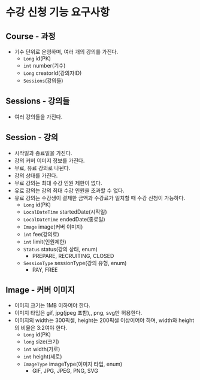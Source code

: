# 수강 신청 기능 요구사항

## Course - 과정
- 기수 단위로 운영하며, 여러 개의 강의를 가진다.
  - `Long` id(PK) 
  - `int` number(기수)
  - `Long` creatorId(강의자ID)
  - `Sessions`(강의들)
## Sessions - 강의들
- 여러 강의들을 가진다.
## Session - 강의
- 시작일과 종료일을 가진다.
- 강의 커버 이미지 정보를 가진다.
- 무료, 유료 강의로 나뉜다.
- 강의 상태를 가진다.
- 무료 강의는 최대 수강 인원 제한이 없다.
- 유료 강의는 강의 최대 수강 인원을 초과할 수 없다.
- 유료 강의는 수강생이 결제한 금액과 수강료가 일치할 때 수강 신청이 가능하다.
  - `Long` id(PK) 
  - `LocalDateTime` startedDate(시작일)
  - `LocalDateTime` endedDate(종료일)
  - `Image` image(커버 이미지)
  - `int` fee(강의료)
  - `int` limit(인원제한)
  - `Status` status(강의 상태, enum)
    - PREPARE, RECRUITING, CLOSED
  - `SessionType` sessionType(강의 유형, enum)
    - PAY, FREE
## Image - 커버 이미지
- 이미지 크기는 1MB 이하여야 한다.
- 이미지 타입은 gif, jpg(jpeg 포함),, png, svg만 허용한다.
- 이미지의 width는 300픽셀, height는 200픽셀 이상이어야 하며, width와 height의 비율은 3:2여야 한다.
  - `Long` id(PK)
  - `long` size(크기)
  - `int` width(가로)
  - `int` height(세로)
  - `ImageType` imageType(이미지 타입, enum)
    - GIF, JPG, JPEG, PNG, SVG
